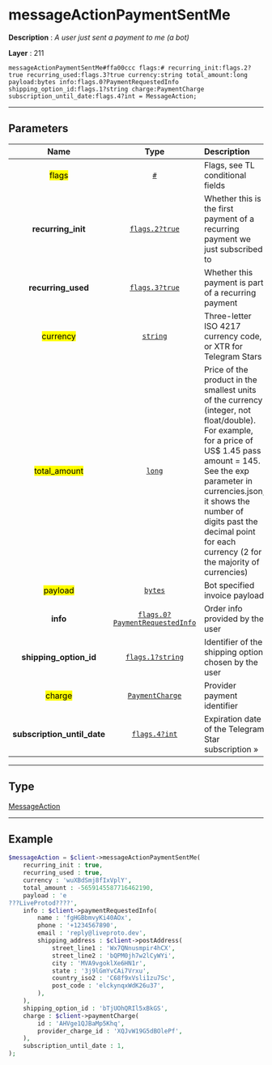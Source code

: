 # messageActionPaymentSentMe

**Description** : *A user just sent a payment to me (a bot)*

**Layer** : 211

```tl
messageActionPaymentSentMe#ffa00ccc flags:# recurring_init:flags.2?true recurring_used:flags.3?true currency:string total_amount:long payload:bytes info:flags.0?PaymentRequestedInfo shipping_option_id:flags.1?string charge:PaymentCharge subscription_until_date:flags.4?int = MessageAction;
```

---

## Parameters

| Name | Type | Description |
| :---: | :---: | :--- |
| <mark>flags</mark> | [`#`](type/#) | Flags, see TL conditional fields |
| **recurring_init** | [`flags.2?true`](type/true) | Whether this is the first payment of a recurring payment we just subscribed to |
| **recurring_used** | [`flags.3?true`](type/true) | Whether this payment is part of a recurring payment |
| <mark>currency</mark> | [`string`](type/string) | Three-letter ISO 4217 currency code, or XTR for Telegram Stars |
| <mark>total_amount</mark> | [`long`](type/long) | Price of the product in the smallest units of the currency (integer, not float/double). For example, for a price of US$ 1.45 pass amount = 145. See the exp parameter in currencies.json, it shows the number of digits past the decimal point for each currency (2 for the majority of currencies) |
| <mark>payload</mark> | [`bytes`](type/bytes) | Bot specified invoice payload |
| **info** | [`flags.0?PaymentRequestedInfo`](type/PaymentRequestedInfo) | Order info provided by the user |
| **shipping_option_id** | [`flags.1?string`](type/string) | Identifier of the shipping option chosen by the user |
| <mark>charge</mark> | [`PaymentCharge`](type/PaymentCharge) | Provider payment identifier |
| **subscription_until_date** | [`flags.4?int`](type/int) | Expiration date of the Telegram Star subscription » |

---

## Type

[MessageAction](type/MessageAction)

---

## Example

```php
$messageAction = $client->messageActionPaymentSentMe(
	recurring_init : true,
	recurring_used : true,
	currency : 'wuXBdSmj8fIxVplY',
	total_amount : -5659145587716462190,
	payload : 'e???LiveProtod????',
	info : $client->paymentRequestedInfo(
		name : 'fgHGBbmvyKi40AOx',
		phone : '+1234567890',
		email : 'reply@liveproto.dev',
		shipping_address : $client->postAddress(
			street_line1 : 'Wx7QNnusmpir4hCX',
			street_line2 : 'bQPM0jh7w2lCyWYi',
			city : 'MVA9vgoklXe6HN1r',
			state : '3j9lGmYvCAi7Vrxu',
			country_iso2 : 'C68f9xVsli1zu7Sc',
			post_code : 'elckynqxWdK26u37',
		),
	),
	shipping_option_id : 'bTjUOhQRIl5xBkGS',
	charge : $client->paymentCharge(
		id : 'AHVge1QJBaMp5Khq',
		provider_charge_id : 'XQJvW19G5dBOlePf',
	),
	subscription_until_date : 1,
);
```